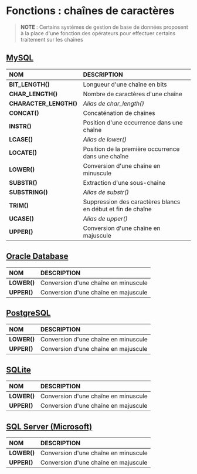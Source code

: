 # Fonctions : chaînes de caractères

> **NOTE** : Certains systèmes de gestion de base de données proposent à la place d'une fonction des opérateurs pour effectuer certains traitement sur les chaînes

## [MySQL](https://dev.mysql.com/doc/refman/8.0/en)

|NOM|DESCRIPTION|
|:--|:--|
|**BIT_LENGTH()**|Longueur d'une chaîne en bits|
|**CHAR_LENGTH()**|Nombre de caractères d'une chaîne|
|**CHARACTER_LENGTH()**|_Alias de char_length()_|
|**CONCAT()**|Concaténation de chaînes|
|**INSTR()**|Position d'une occurrence dans une chaîne|
|**LCASE()**|_Alias de lower()_|
|**LOCATE()**|Position de la première occurrence dans une chaîne|
|**LOWER()**|Conversion d'une chaîne en minuscule|
|**SUBSTR()**|Extraction d'une  sous-chaîne|
|**SUBSTRING()**|_Alias de substr()_|
|**TRIM()**|Suppression des caractères blancs en début et fin de chaîne|
|**UCASE()**|_Alias de upper()_|
|**UPPER()**|Conversion d'une chaîne en majuscule|

## [Oracle Database](https://docs.oracle.com/cd/B19306_01/index.htm)

|NOM|DESCRIPTION|
|:--|:--|
|**LOWER()**|Conversion d'une chaîne en minuscule|
|**UPPER()**|Conversion d'une chaîne en majuscule|

## [PostgreSQL](https://docs.postgresql.fr/)

|NOM|DESCRIPTION|
|:--|:--|
|**LOWER()**|Conversion d'une chaîne en minuscule|
|**UPPER()**|Conversion d'une chaîne en majuscule|

## [SQLite](https://sqlite.org/docs.html)

|NOM|DESCRIPTION|
|:--|:--|
|**LOWER()**|Conversion d'une chaîne en minuscule|
|**UPPER()**|Conversion d'une chaîne en majuscule|

## [SQL Server (Microsoft)](https://docs.microsoft.com/fr-fr/sql)

|NOM|DESCRIPTION|
|:--|:--|
|**LOWER()**|Conversion d'une chaîne en minuscule|
|**UPPER()**|Conversion d'une chaîne en majuscule|
